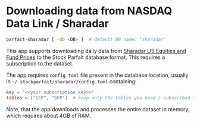 # Downloading data from NASDAQ Data Link / Sharadar

```sh
parfait-sharadar [ -db <DB> ]  # default DB name: "sharadar"
```

This app supports downloading daily data from
[Sharadar US Equities and Fund Prices] to the Stock Parfait database format.
This requires a subscription to the dataset.

The app requires `config.toml` file present in the database location, usually in `~/.stockparfait/sharadar/config.toml` containing:

```toml
key = "<<your subscription key>>"
tables = ["SEP", "SFP"]  # keep only the tables you need / subscribed to
```

Note, that the app downloads and processes the entire dataset in memory, which
requires about 4GB of RAM.

[Sharadar US Equities and Fund Prices]: https://data.nasdaq.com/databases/SFB/data
